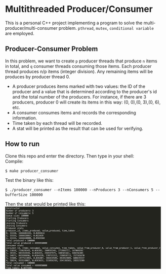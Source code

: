 # Multithreaded Producer/Consumer

This is a personal C++ project implementing a program to solve the multi-producer/multi-consumer problem. `pthread`, `mutex`, `conditional variable` are employed.

## Producer-Consumer Problem

In this problem, we want to create `p` producer threads that produce `n` items in total, and `q` consumer threads consuming those items. Each producer thread produces n/p items (integer division). Any remaining items will be produces by producer thread 0. <br>

- A producer produces items marked with two values: the ID of the producer and a value that is determined according to the producer's id and the total number of the producers. For instance, if there are 3 producers, producer 0 will create its items in this way: (0, 0),(0, 3),(0, 6), etc.<br>
- A consumer consumes items and records the corresponding information.<br>
- Time taken by each thread will be recorded.
- A stat will be printed as the result that can be used for verifying.<br>

## How to run

Clone this repo and enter the directory. Then type in your shell:<br>
Compile:

```
$ make producer_consumer
```

Test the binary like this:

```
$ ./producer_consumer --nItems 100000 --nProducers 3 --nConsumers 5 --bufferSize 100000
```

Then the stat would be printed like this:
![demo](demo.jpg)



